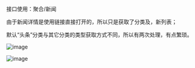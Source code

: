 接口使用：聚合/新闻

由于新闻详情是使用链接直接打开的，所以只是获取了分类及，新列表；

默认“头条”分类与其它分类的类型获取方式不同，所以有两次处理，有点繁琐。

![image](WechatApp-demo-News/desc-img/1.png)

![image](WechatApp-demo-News/desc-img/2.png)